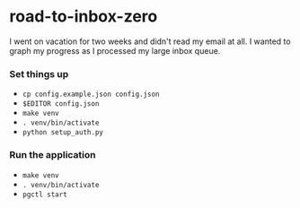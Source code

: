 road-to-inbox-zero
==================

I went on vacation for two weeks and didn't read my email at all.  I wanted to
graph my progress as I processed my large inbox queue.

### Set things up
- `cp config.example.json config.json`
- `$EDITOR config.json`
- `make venv`
- `. venv/bin/activate`
- `python setup_auth.py`

### Run the application
- `make venv`
- `. venv/bin/activate`
- `pgctl start`

